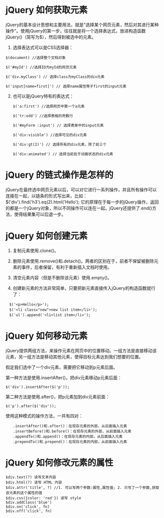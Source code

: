 # jQuery 如何获取元素

jQuery的基本设计思想和主要用法，就是"选择某个网页元素，然后对其进行某种操作"。使用jQuery的第一步，往往就是将一个选择表达式，放进构造函数jQuery()（简写为$），然后得到被选中的元素。

1. 选择表达式可以是CSS选择器：
```
$(document) //选择整个文档对象

$('#myId') //选择ID为myId的网页元素

$('div.myClass') // 选择class为myClass的div元素

$('input[name=first]') // 选择name属性等于first的input元素
```
2. 也可以是jQuery特有的表达式：

```
　　$('a:first') //选择网页中第一个a元素

　　$('tr:odd') //选择表格的奇数行

　　$('#myForm :input') // 选择表单中的input元素

　　$('div:visible') //选择可见的div元素

　　$('div:gt(2)') // 选择所有的div元素，除了前三个

　　$('div:animated') // 选择当前处于动画状态的div元素
```

# jQuery 的链式操作是怎样的

jQuery在最终选中网页元素以后，可以对它进行一系列操作，并且所有操作可以连接在一起，以链条的形式写出来，比如：$('div').find('h3').eq(2).html('Hello'); 它的原理在于每一步的jQuery操作，返回的都是一个jQuery对象，所以不同操作可以连在一起。jQuery还提供了.end()方法，使得结果集可以后退一步。

# jQuery 如何创建元素

1. 复制元素使用.clone()。

2. 删除元素使用.remove()和.detach()。两者的区别在于，前者不保留被删除元素的事件，后者保留，有利于重新插入文档时使用。

3. 清空元素内容（但是不删除该元素）使用.empty()。

4. 创建新元素的方法非常简单，只要把新元素直接传入jQuery的构造函数就行了：
```
　$('<p>Hello</p>');
　$('<li class="new">new list item</li>');
　$('ul').append('<li>list item</li>');
```

# jQuery 如何移动元素

jQuery提供两组方法，来操作元素在网页中的位置移动。一组方法是直接移动该元素，另一组方法是移动其他元素，使得目标元素达到我们想要的位置。

假定我们选中了一个div元素，需要把它移动到p元素后面。

第一种方法是使用.insertAfter()，把div元素移动p元素后面：
```
$('div').insertAfter($('p'));
```
第二种方法是使用.after()，把p元素加到div元素前面：
```
$('p').after($('div'));
```

使用这种模式的操作方法，一共有四对：
```
　　.insertAfter()和.after()：在现存元素的外部，从后面插入元素
　　.insertBefore()和.before()：在现存元素的外部，从前面插入元素
　　.appendTo()和.append()：在现存元素的内部，从后面插入元素
　　.prependTo()和.prepend()：在现存元素的内部，从前面插入元素
```

# jQuery 如何修改元素的属性

```
$div.text(?) 读写文本内容
$div.html(?) 读写 HTML 内容
$div.attr('title', ?) //1. 可以写两个参数:属性,属性值; 2. 只写了一个参数,获取该元素的这个属性的值
$div.css({color: 'red'}) 读写 style
$div.addClass('blue')
$div.on('click', fn) 
$div.off('click', fn)

```